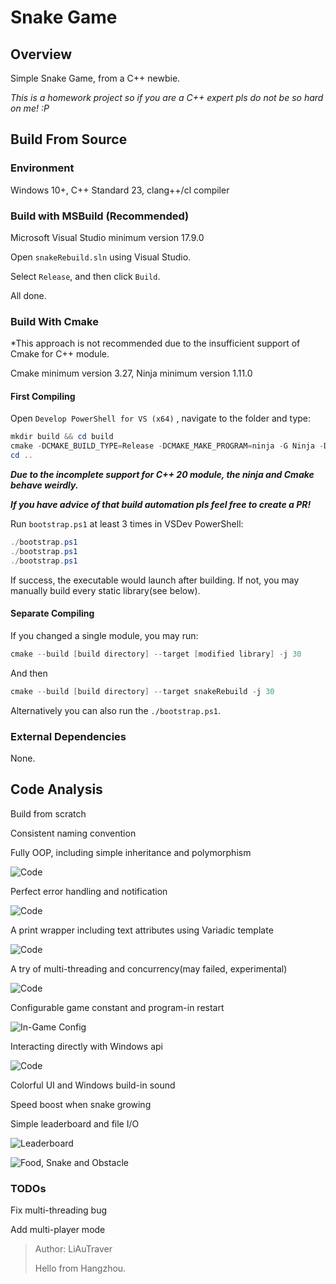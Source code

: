 # Snake Game

## Overview

Simple Snake Game, from a C++ newbie.

*This is a homework project so if you are a C++ expert pls do not be so hard on me! :P*

## Build From Source

### Environment

Windows 10+, C++ Standard 23, clang++/cl compiler

### Build with MSBuild (Recommended)

Microsoft Visual Studio minimum version 17.9.0

Open `snakeRebuild.sln` using Visual Studio.

Select `Release`, and then click `Build`.

All done.

### Build With Cmake

*This approach is not recommended due to the insufficient support of Cmake for C++ module. 

Cmake minimum version 3.27, Ninja minimum version 1.11.0

#### First Compiling

Open `Develop PowerShell for VS (x64)` , navigate to the folder and type:

```powershell
mkdir build && cd build
cmake -DCMAKE_BUILD_TYPE=Release -DCMAKE_MAKE_PROGRAM=ninja -G Ninja -DCMAKE_SYSTEM_NAME=WindowsStore -S .. -B .
cd ..
```

*__Due to the incomplete support for C++ 20 module, the ninja and Cmake behave weirdly.__*

*__If you have advice of that build automation pls feel free to create a PR!__*

Run `bootstrap.ps1` at least 3 times in VSDev PowerShell:

```powershell
./bootstrap.ps1
./bootstrap.ps1
./bootstrap.ps1
```

If success, the executable would launch after building. If not, you may manually build every static library(see below).

#### Separate Compiling

 If you changed a single module, you may run:

```powershell
cmake --build [build directory] --target [modified library] -j 30
```

And then

```powershell
cmake --build [build directory] --target snakeRebuild -j 30
```

Alternatively you can also run the `./bootstrap.ps1`.

### External Dependencies

None.

## Code Analysis

Build from scratch

Consistent naming convention

Fully OOP, including simple inheritance and polymorphism

![Code](img/code3.png)

Perfect error handling and notification

![Code](C:\Users\LiAu\AppData\Roaming\Typora\typora-user-images\image-20240404134500231.png)

A print wrapper including text attributes using Variadic template

![Code](img/code2.png)

A try of multi-threading and concurrency(may failed, experimental)

![Code](img/code.png)

Configurable game constant and program-in restart

![In-Game Config](img/config.png)

Interacting directly with Windows api

![Code](img/code4.png)

Colorful UI and Windows build-in sound

Speed boost when snake growing

Simple leaderboard and file I/O

![Leaderboard](img/leaderboard.png)

![Food, Snake and Obstacle](img/game.png)

### TODOs

Fix multi-threading bug

Add multi-player mode

> Author: LiAuTraver
>
> Hello from Hangzhou.



